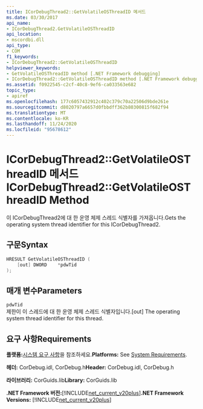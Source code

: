 ```yaml
---
title: ICorDebugThread2::GetVolatileOSThreadID 메서드
ms.date: 03/30/2017
api_name:
- ICorDebugThread2.GetVolatileOSThreadID
api_location:
- mscordbi.dll
api_type:
- COM
f1_keywords:
- ICorDebugThread2::GetVolatileOSThreadID
helpviewer_keywords:
- GetVolatileOSThreadID method [.NET Framework debugging]
- ICorDebugThread2::GetVolatileOSThreadID method [.NET Framework debugging]
ms.assetid: f0922545-c2cf-40c8-9ef6-ca033563e682
topic_type:
- apiref
ms.openlocfilehash: 177c6057432912c402c379c70a22506d9bde261e
ms.sourcegitcommit: d8020797a6657d0fbbdff362b80300815f682f94
ms.translationtype: MT
ms.contentlocale: ko-KR
ms.lasthandoff: 11/24/2020
ms.locfileid: "95678612"
---
```

# <a name="icordebugthread2getvolatileosthreadid-method"></a><span data-ttu-id="53399-102">ICorDebugThread2::GetVolatileOSThreadID 메서드</span><span class="sxs-lookup"><span data-stu-id="53399-102">ICorDebugThread2::GetVolatileOSThreadID Method</span></span>

<span data-ttu-id="53399-103">이 ICorDebugThread2에 대 한 운영 체제 스레드 식별자를 가져옵니다.</span><span class="sxs-lookup"><span data-stu-id="53399-103">Gets the operating system thread identifier for this ICorDebugThread2.</span></span>  
  
## <a name="syntax"></a><span data-ttu-id="53399-104">구문</span><span class="sxs-lookup"><span data-stu-id="53399-104">Syntax</span></span>  
  
```cpp  
HRESULT GetVolatileOSThreadID (  
    [out] DWORD    *pdwTid  
);  
```  
  
## <a name="parameters"></a><span data-ttu-id="53399-105">매개 변수</span><span class="sxs-lookup"><span data-stu-id="53399-105">Parameters</span></span>  

 `pdwTid`  
 <span data-ttu-id="53399-106">제한이 이 스레드에 대 한 운영 체제 스레드 식별자입니다.</span><span class="sxs-lookup"><span data-stu-id="53399-106">[out] The operating system thread identifier for this thread.</span></span>  
  
## <a name="requirements"></a><span data-ttu-id="53399-107">요구 사항</span><span class="sxs-lookup"><span data-stu-id="53399-107">Requirements</span></span>  

 <span data-ttu-id="53399-108">**플랫폼:**[시스템 요구 사항](../../get-started/system-requirements.md)을 참조하세요.</span><span class="sxs-lookup"><span data-stu-id="53399-108">**Platforms:** See [System Requirements](../../get-started/system-requirements.md).</span></span>  
  
 <span data-ttu-id="53399-109">**헤더:** CorDebug.idl, CorDebug.h</span><span class="sxs-lookup"><span data-stu-id="53399-109">**Header:** CorDebug.idl, CorDebug.h</span></span>  
  
 <span data-ttu-id="53399-110">**라이브러리:** CorGuids.lib</span><span class="sxs-lookup"><span data-stu-id="53399-110">**Library:** CorGuids.lib</span></span>  
  
 <span data-ttu-id="53399-111">**.NET Framework 버전:**[!INCLUDE[net_current_v20plus](../../../../includes/net-current-v20plus-md.md)]</span><span class="sxs-lookup"><span data-stu-id="53399-111">**.NET Framework Versions:** [!INCLUDE[net_current_v20plus](../../../../includes/net-current-v20plus-md.md)]</span></span>
